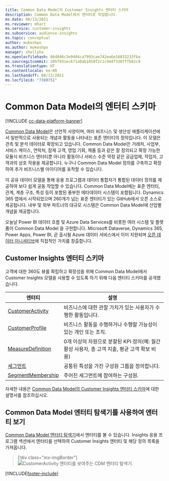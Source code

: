 ```yaml
---
title: Common Data Model의 Customer Insights 엔터티 스키마
description: Common Data Model에서 엔터티로 작업합니다.
ms.date: 08/13/2021
ms.reviewer: mhart
ms.service: customer-insights
ms.subservice: audience-insights
ms.topic: conceptual
author: mukeshpo
ms.author: mukeshpo
manager: shellyha
ms.openlocfilehash: 66d846c3e9404ca7993cae742ea6e16833233fba
ms.sourcegitcommit: 205f931ec671a0ab1850f2c1c94df3307ffb62c9
ms.translationtype: HT
ms.contentlocale: ko-KR
ms.lasthandoff: 08/13/2021
ms.locfileid: "7380751"
---
```

# <a name="entity-schemas-in-common-data-model"></a>Common Data Model의 엔터티 스키마

[!INCLUDE [cc-data-platform-banner](../includes/cc-data-platform-banner.md)]

[Common Data Model](/common-data-model/)은 선언적 사양이며, 여러 비즈니스 및 생산성 애플리케이션에서 일반적으로 사용되는 개념과 활동을 나타내는 표준 엔터티의 정의입니다. 이 모델은 관측 및 분석 데이터로 확장되고 있습니다. Common Data Model은 거래처, 사업부, 서비스 케이스, 연락처, 잠재 고객, 영업 기회, 제품 등과 같은 잘 정의되고 확장 가능한 모듈식 비즈니스 엔터티뿐 아니라 활동이나 서비스 수준 약정 같은 공급업체, 작업자, 고객과의 상호 작용을 제공합니다. 누구나 Common Data Model 정의를 구축하고 확장하여 추가 비즈니스별 아이디어를 포착할 수 있습니다.

이 공유 데이터 모델을 통해 응용 프로그램과 데이터 통합자가 통합된 데이터 정의를 제공하여 보다 쉽게 공동 작업할 수 있습니다. Common Data Model에는 표준 엔터티, 관계, 계층 구조, 특성 등이 포함된 풍부한 메타데이터 시스템이 포함됩니다. Dynamics 365 앱에서 시작되었으며 260개가 넘는 표준 엔터티가 있는 GitHub에서 오픈 소스로 제공됩니다. 내부 및 외부 파트너의 대규모 시스템은 Common Data Model에 산업별 개념을 제공합니다.

오늘날 Power BI 데이터 흐름 및 Azure Data Services를 비롯한 여러 시스템 및 플랫폼이 Common Data Model 을 구현합니다. Microsoft Dataverse, Dynamics 365, Power Apps, Power BI, 곧 출시될 Azure 데이터 서비스에서 이미 지원되며 [오픈 데이터 이니셔티브](https://www.microsoft.com/open-data-initiative)에 직접적인 가치를 창출합니다.

## <a name="customer-insights-entity-schemas"></a>Customer Insights 엔터티 스키마

고객에 대한 360도 뷰를 확립하고 확장성을 위해 Common Data Model에서 Customer Insights 모델을 사용할 수 있도록 하기 위해 다음 엔터티 스키마를 공개했습니다.

| 엔터티 | 설명 |
|---------|---------|
|[CustomerActivity](/common-data-model/schema/core/applicationcommon/foundationcommon/crmcommon/solutions/customerinsights/customeractivity) | 비즈니스에 대한 관찰 가치가 있는 사용자가 수행한 활동입니다. |
|[CustomerProfile](/common-data-model/schema/core/applicationcommon/foundationcommon/crmcommon/solutions/customerinsights/customerprofile) | 비즈니스 활동을 수행하거나 수행할 가능성이 있는 개인 또는 조직. |
|[MeasureDefinition](/common-data-model/schema/core/applicationcommon/foundationcommon/crmcommon/solutions/customerinsights/measuredefinition) | 0개 이상의 차원으로 분할된 KPI 정의(예: 월간 활성 사용자, 총 고객 지출, 평균 고객 확보 비용) |
|[세그먼트](/common-data-model/schema/core/applicationcommon/foundationcommon/crmcommon/solutions/customerinsights/segment) | 공통된 특성을 가진 구성원 그룹을 정의합니다. |
|[SegmentMembership](/common-data-model/schema/core/applicationcommon/foundationcommon/crmcommon/solutions/customerinsights/segmentmembership) | 주어진 세그먼트에 참여하는 구성원. |

자세한 내용은 [Common Data Model의 Customer Insights 엔터티 스키마](/common-data-model/schema/core/applicationcommon/foundationcommon/crmcommon/solutions/customerinsights/overview)에 대한 설명서를 참조하십시오.

## <a name="view-entities-using-the-common-data-model-entity-navigator"></a>Common Data Model 엔터티 탐색기를 사용하여 엔터티 보기

[Common Data Model 엔터티 탐색기](https://microsoft.github.io/CDM/)에서 엔터티를 볼 수 있습니다. Insights 응용 프로그램 섹션에서 엔터티를 선택하여 Customer Insights 엔터티 및 해당 정의 목록을 가져옵니다.
> [!div class="mx-imgBorder"]
> ![CustomerActivity 엔터티를 보여주는 CDM 엔터티 탐색기.](media/CDM-entity-navigator.png "CustomerActivity 엔터티를 보여주는 CDM 엔터티 탐색기")


[!INCLUDE[footer-include](../includes/footer-banner.md)]
